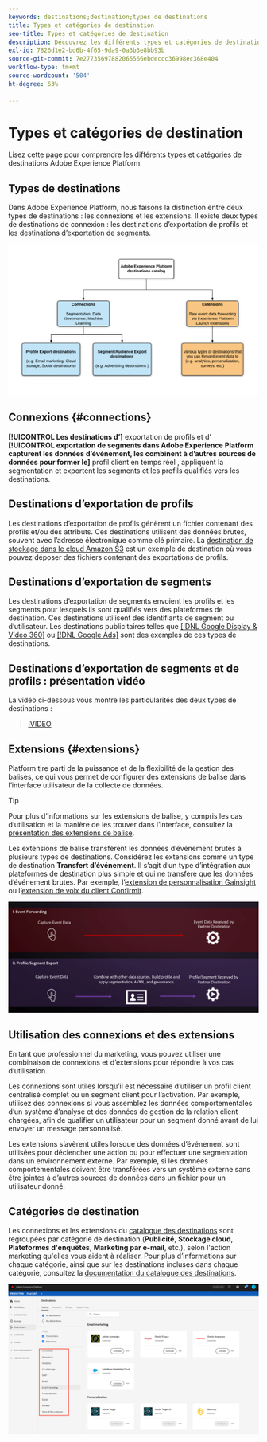 ```yaml
---
keywords: destinations;destination;types de destinations
title: Types et catégories de destination
seo-title: Types et catégories de destination
description: Découvrez les différents types et catégories de destinations dans Adobe Experience Platform.
exl-id: 7826d1e2-bd6b-4f65-9da9-0a3b3e8bb93b
source-git-commit: 7e27735697882065566ebdeccc36998ec368e404
workflow-type: tm+mt
source-wordcount: '504'
ht-degree: 63%

---
```


# Types et catégories de destination

Lisez cette page pour comprendre les différents types et catégories de destinations Adobe Experience Platform.

## Types de destinations

Dans Adobe Experience Platform, nous faisons la distinction entre deux types de destinations : les connexions et les extensions. Il existe deux types de destinations de connexion : les destinations d’exportation de profils et les destinations d’exportation de segments.

![Types de destinations](./assets/destination-types/types-of-destinations.png)

## Connexions {#connections}

**[!UICONTROL Les destinations d’]** exportation de profils et d’ **[!UICONTROL exportation de segments dans Adobe Experience Platform capturent les données d’événement, les combinent à d’autres sources de données pour former le]** profil client en temps réel [ ](../profile/home.md), appliquent la segmentation et exportent les segments et les profils qualifiés vers les destinations.

## Destinations d’exportation de profils

Les destinations d’exportation de profils génèrent un fichier contenant des profils et/ou des attributs. Ces destinations utilisent des données brutes, souvent avec l’adresse électronique comme clé primaire. La [destination de stockage dans le cloud Amazon S3](./catalog/cloud-storage/amazon-s3.md) est un exemple de destination où vous pouvez déposer des fichiers contenant des exportations de profils.

## Destinations d’exportation de segments

Les destinations d’exportation de segments envoient les profils et les segments pour lesquels ils sont qualifiés vers des plateformes de destination. Ces destinations utilisent des identifiants de segment ou d’utilisateur. Les destinations publicitaires telles que [[!DNL Google Display & Video 360]](./catalog/advertising/google-dv360.md) ou [[!DNL Google Ads]](./catalog/advertising/google-ads-destination.md) sont des exemples de ces types de destinations.

## Destinations d’exportation de segments et de profils : présentation vidéo

La vidéo ci-dessous vous montre les particularités des deux types de destinations :

>[!VIDEO](https://video.tv.adobe.com/v/29707?quality=12)

## Extensions {#extensions}

Platform tire parti de la puissance et de la flexibilité de la gestion des balises, ce qui vous permet de configurer des extensions de balise dans l’interface utilisateur de la collecte de données.

>[!TIP]
>
>Pour plus d’informations sur les extensions de balise, y compris les cas d’utilisation et la manière de les trouver dans l’interface, consultez la [présentation des extensions de balise](./catalog/launch-extensions/overview.md).

Les extensions de balise transfèrent les données d’événement brutes à plusieurs types de destinations. Considérez les extensions comme un type de destination **Transfert d’événement**. Il s’agit d’un type d’intégration aux plateformes de destination plus simple et qui ne transfère que les données d’événement brutes. Par exemple, l’[extension de personnalisation Gainsight](./catalog/personalization/gainsight.md) ou l’[extension de voix du client Confirmit](./catalog/voice/confirmit-digital-feedback.md).

![Comparaison des extensions de balise avec d’autres destinations](./assets/common/launch-and-other-destinations.png)

## Utilisation des connexions et des extensions

En tant que professionnel du marketing, vous pouvez utiliser une combinaison de connexions et d’extensions pour répondre à vos cas d’utilisation.

Les connexions sont utiles lorsqu’il est nécessaire d’utiliser un profil client centralisé complet ou un segment client pour l’activation. Par exemple, utilisez des connexions si vous assemblez les données comportementales d’un système d’analyse et des données de gestion de la relation client chargées, afin de qualifier un utilisateur pour un segment donné avant de lui envoyer un message personnalisé.

Les extensions s’avèrent utiles lorsque des données d’événement sont utilisées pour déclencher une action ou pour effectuer une segmentation dans un environnement externe. Par exemple, si les données comportementales doivent être transférées vers un système externe sans être jointes à d’autres sources de données dans un fichier pour un utilisateur donné.

## Catégories de destination

Les connexions et les extensions du [catalogue des destinations](https://platform.adobe.com/destination/catalog) sont regroupées par catégorie de destination (**Publicité**, **Stockage cloud**, **Plateformes d&#39;enquêtes**, **Marketing par e-mail**, etc.), selon l&#39;action marketing qu&#39;elles vous aident à réaliser. Pour plus d’informations sur chaque catégorie, ainsi que sur les destinations incluses dans chaque catégorie, consultez la [documentation du catalogue des destinations](./catalog/overview.md).

![Catégories de destination](./assets/destination-types/destination-categories-menu.png)
